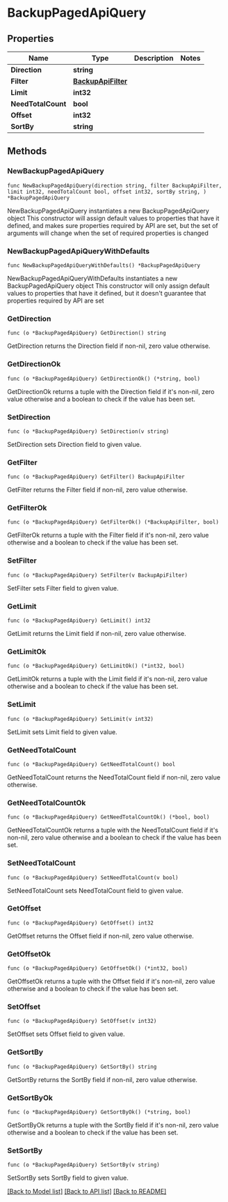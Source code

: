 # BackupPagedApiQuery

## Properties

Name | Type | Description | Notes
------------ | ------------- | ------------- | -------------
**Direction** | **string** |  | 
**Filter** | [**BackupApiFilter**](BackupApiFilter.md) |  | 
**Limit** | **int32** |  | 
**NeedTotalCount** | **bool** |  | 
**Offset** | **int32** |  | 
**SortBy** | **string** |  | 

## Methods

### NewBackupPagedApiQuery

`func NewBackupPagedApiQuery(direction string, filter BackupApiFilter, limit int32, needTotalCount bool, offset int32, sortBy string, ) *BackupPagedApiQuery`

NewBackupPagedApiQuery instantiates a new BackupPagedApiQuery object
This constructor will assign default values to properties that have it defined,
and makes sure properties required by API are set, but the set of arguments
will change when the set of required properties is changed

### NewBackupPagedApiQueryWithDefaults

`func NewBackupPagedApiQueryWithDefaults() *BackupPagedApiQuery`

NewBackupPagedApiQueryWithDefaults instantiates a new BackupPagedApiQuery object
This constructor will only assign default values to properties that have it defined,
but it doesn't guarantee that properties required by API are set

### GetDirection

`func (o *BackupPagedApiQuery) GetDirection() string`

GetDirection returns the Direction field if non-nil, zero value otherwise.

### GetDirectionOk

`func (o *BackupPagedApiQuery) GetDirectionOk() (*string, bool)`

GetDirectionOk returns a tuple with the Direction field if it's non-nil, zero value otherwise
and a boolean to check if the value has been set.

### SetDirection

`func (o *BackupPagedApiQuery) SetDirection(v string)`

SetDirection sets Direction field to given value.


### GetFilter

`func (o *BackupPagedApiQuery) GetFilter() BackupApiFilter`

GetFilter returns the Filter field if non-nil, zero value otherwise.

### GetFilterOk

`func (o *BackupPagedApiQuery) GetFilterOk() (*BackupApiFilter, bool)`

GetFilterOk returns a tuple with the Filter field if it's non-nil, zero value otherwise
and a boolean to check if the value has been set.

### SetFilter

`func (o *BackupPagedApiQuery) SetFilter(v BackupApiFilter)`

SetFilter sets Filter field to given value.


### GetLimit

`func (o *BackupPagedApiQuery) GetLimit() int32`

GetLimit returns the Limit field if non-nil, zero value otherwise.

### GetLimitOk

`func (o *BackupPagedApiQuery) GetLimitOk() (*int32, bool)`

GetLimitOk returns a tuple with the Limit field if it's non-nil, zero value otherwise
and a boolean to check if the value has been set.

### SetLimit

`func (o *BackupPagedApiQuery) SetLimit(v int32)`

SetLimit sets Limit field to given value.


### GetNeedTotalCount

`func (o *BackupPagedApiQuery) GetNeedTotalCount() bool`

GetNeedTotalCount returns the NeedTotalCount field if non-nil, zero value otherwise.

### GetNeedTotalCountOk

`func (o *BackupPagedApiQuery) GetNeedTotalCountOk() (*bool, bool)`

GetNeedTotalCountOk returns a tuple with the NeedTotalCount field if it's non-nil, zero value otherwise
and a boolean to check if the value has been set.

### SetNeedTotalCount

`func (o *BackupPagedApiQuery) SetNeedTotalCount(v bool)`

SetNeedTotalCount sets NeedTotalCount field to given value.


### GetOffset

`func (o *BackupPagedApiQuery) GetOffset() int32`

GetOffset returns the Offset field if non-nil, zero value otherwise.

### GetOffsetOk

`func (o *BackupPagedApiQuery) GetOffsetOk() (*int32, bool)`

GetOffsetOk returns a tuple with the Offset field if it's non-nil, zero value otherwise
and a boolean to check if the value has been set.

### SetOffset

`func (o *BackupPagedApiQuery) SetOffset(v int32)`

SetOffset sets Offset field to given value.


### GetSortBy

`func (o *BackupPagedApiQuery) GetSortBy() string`

GetSortBy returns the SortBy field if non-nil, zero value otherwise.

### GetSortByOk

`func (o *BackupPagedApiQuery) GetSortByOk() (*string, bool)`

GetSortByOk returns a tuple with the SortBy field if it's non-nil, zero value otherwise
and a boolean to check if the value has been set.

### SetSortBy

`func (o *BackupPagedApiQuery) SetSortBy(v string)`

SetSortBy sets SortBy field to given value.



[[Back to Model list]](../README.md#documentation-for-models) [[Back to API list]](../README.md#documentation-for-api-endpoints) [[Back to README]](../README.md)



